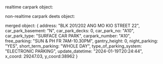 realtime carpark object:

non-realtime carpark deets object:

merged object:
{
address: "BLK 201/202 ANG MO KIO STREET 22",
car_park_basement: "N",
car_park_decks: 0,
car_park_no: "A10",
car_park_type: "SURFACE CAR PARK",
carpark_number: "A10",
free_parking: "SUN & PH FR 7AM-10.30PM",
gantry_height: 0,
night_parking: "YES",
short_term_parking: "WHOLE DAY",
type_of_parking_system: "ELECTRONIC PARKING",
update_datetime: "2024-01-19T20:24:44",
x_coord: 29247.03,
y_coord:38962
}